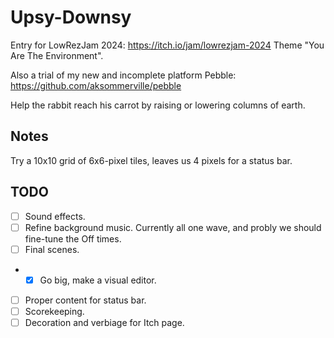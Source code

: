 # Upsy-Downsy

Entry for LowRezJam 2024: https://itch.io/jam/lowrezjam-2024
Theme "You Are The Environment".

Also a trial of my new and incomplete platform Pebble: https://github.com/aksommerville/pebble

Help the rabbit reach his carrot by raising or lowering columns of earth.

## Notes

Try a 10x10 grid of 6x6-pixel tiles, leaves us 4 pixels for a status bar.

## TODO

- [ ] Sound effects.
- [ ] Refine background music. Currently all one wave, and probly we should fine-tune the Off times.
- [ ] Final scenes.
- - [x] Go big, make a visual editor.
- [ ] Proper content for status bar.
- [ ] Scorekeeping.
- [ ] Decoration and verbiage for Itch page.
